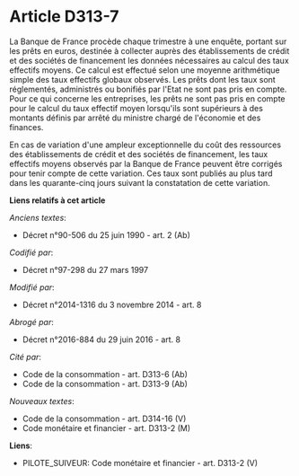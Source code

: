 # Article D313-7

La Banque de France procède chaque trimestre à une enquête, portant sur les prêts en euros, destinée à collecter auprès des
établissements de crédit et des sociétés de financement les données nécessaires au calcul des taux effectifs moyens. Ce
calcul est effectué selon une moyenne arithmétique simple des taux effectifs globaux observés. Les prêts dont les taux sont
réglementés, administrés ou bonifiés par l'Etat ne sont pas pris en compte. Pour ce qui concerne les entreprises, les prêts
ne sont pas pris en compte pour le calcul du taux effectif moyen lorsqu'ils sont supérieurs à des montants définis par arrêté
du ministre chargé de l'économie et des finances. 

En cas de variation d'une ampleur exceptionnelle du coût des ressources des  établissements de crédit et des sociétés de
financement, les taux effectifs moyens observés par la Banque de France peuvent être corrigés pour tenir compte de cette
variation. Ces taux sont publiés au plus tard dans les quarante-cinq jours suivant la constatation de cette variation.

**Liens relatifs à cet article**

_Anciens textes_:

  - Décret n°90-506 du 25 juin 1990 - art. 2 (Ab)

_Codifié par_:

  - Décret n°97-298 du 27 mars 1997

_Modifié par_:

  - Décret n°2014-1316 du 3 novembre 2014 - art. 8

_Abrogé par_:

  - Décret n°2016-884 du 29 juin 2016 - art. 8

_Cité par_:

  - Code de la consommation - art. D313-6 (Ab)
  - Code de la consommation - art. D313-9 (Ab)

_Nouveaux textes_:

  - Code de la consommation - art. D314-16 (V)
  - Code monétaire et financier - art. D313-2 (M)

**Liens**:

  - PILOTE_SUIVEUR: Code monétaire et financier - art. D313-2 (V)
